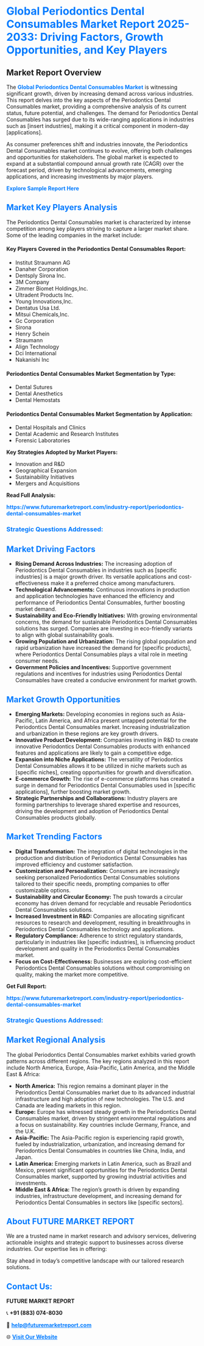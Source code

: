 <h1 style="color: #007BFF;">Global Periodontics Dental Consumables Market Report 2025-2033: Driving Factors, Growth Opportunities, and Key Players</h1>

<section id="overview">
<h2>Market Report Overview</h2>
<p>The <a href="https://www.futuremarketreport.com/industry-report/periodontics-dental-consumables-market" style="color: #007BFF; text-decoration: none;"><strong>Global Periodontics Dental Consumables Market</strong></a> is witnessing significant growth, driven by increasing demand across various industries. This report delves into the key aspects of the Periodontics Dental Consumables market, providing a comprehensive analysis of its current status, future potential, and challenges. The demand for Periodontics Dental Consumables has surged due to its wide-ranging applications in industries such as [insert industries], making it a critical component in modern-day [applications].</p>
<p>As consumer preferences shift and industries innovate, the Periodontics Dental Consumables market continues to evolve, offering both challenges and opportunities for stakeholders. The global market is expected to expand at a substantial compound annual growth rate (CAGR) over the forecast period, driven by technological advancements, emerging applications, and increasing investments by major players.</p>
</section>

<section id="overview">
<p><a href="https://www.futuremarketreport.com/request-sample/reportId=89185" style="color: #007BFF; text-decoration: none;"><strong>Explore Sample Report Here</strong></a></p>
</section>

<section id="key-players">
<h2 style="color: #007BFF;">Market Key Players Analysis</h2>
<p>The Periodontics Dental Consumables market is characterized by intense competition among key players striving to capture a larger market share. Some of the leading companies in the market include:</p>
<h4>Key Players Covered in the Periodontics Dental Consumables Report:</h4>
<ul><li>Institut Straumann AG</li><li>Danaher Corporation</li><li>Dentsply Sirona Inc.</li><li>3M Company</li><li>Zimmer Biomet Holdings,Inc.</li><li>Ultradent Products Inc.</li><li>Young Innovations,Inc.</li><li>Dentatus Usa Ltd.</li><li>Mitsui Chemicals,Inc.</li><li>Gc Corporation</li><li>Sirona</li><li>Henry Schein</li><li>Straumann</li><li>Align Technology</li><li>Dci International</li><li>Nakanishi Inc</li></ul>
<h4>Periodontics Dental Consumables Market Segmentation by Type:</h4>
<ul><li>Dental Sutures</li><li>Dental Anesthetics</li><li>Dental Hemostats</li></ul>

<h4>Periodontics Dental Consumables Market Segmentation by Application:</h4>
<ul><li>Dental Hospitals and Clinics</li><li>Dental Academic and Research Institutes</li><li>Forensic Laboratories</li></ul>
<p><strong>Key Strategies Adopted by Market Players:</strong></p>
<ul>
<li>Innovation and R&D</li>
<li>Geographical Expansion</li>
<li>Sustainability Initiatives</li>
<li>Mergers and Acquisitions</li>
</ul>
</section>

<section>
<p><strong>Read Full Analysis: </strong></p><a href="https://www.futuremarketreport.com/industry-report/periodontics-dental-consumables-market" style="color: #007BFF; text-decoration: none;"><strong>https://www.futuremarketreport.com/industry-report/periodontics-dental-consumables-market</strong></a>
<h3 style="color: #007BFF;">Strategic Questions Addressed:</h3>
</section>

<section id="driving-factors">
<h2 style="color: #007BFF;">Market Driving Factors</h2>
<ul>
<li><strong>Rising Demand Across Industries:</strong> The increasing adoption of Periodontics Dental Consumables in industries such as [specific industries] is a major growth driver. Its versatile applications and cost-effectiveness make it a preferred choice among manufacturers.</li>
<li><strong>Technological Advancements:</strong> Continuous innovations in production and application technologies have enhanced the efficiency and performance of Periodontics Dental Consumables, further boosting market demand.</li>
<li><strong>Sustainability and Eco-Friendly Initiatives:</strong> With growing environmental concerns, the demand for sustainable Periodontics Dental Consumables solutions has surged. Companies are investing in eco-friendly variants to align with global sustainability goals.</li>
<li><strong>Growing Population and Urbanization:</strong> The rising global population and rapid urbanization have increased the demand for [specific products], where Periodontics Dental Consumables plays a vital role in meeting consumer needs.</li>
<li><strong>Government Policies and Incentives:</strong> Supportive government regulations and incentives for industries using Periodontics Dental Consumables have created a conducive environment for market growth.</li>
</ul>
</section>

<section id="growth-opportunities">
<h2 style="color: #007BFF;">Market Growth Opportunities</h2>
<ul>
<li><strong>Emerging Markets:</strong> Developing economies in regions such as Asia-Pacific, Latin America, and Africa present untapped potential for the Periodontics Dental Consumables market. Increasing industrialization and urbanization in these regions are key growth drivers.</li>
<li><strong>Innovative Product Development:</strong> Companies investing in R&D to create innovative Periodontics Dental Consumables products with enhanced features and applications are likely to gain a competitive edge.</li>
<li><strong>Expansion into Niche Applications:</strong> The versatility of Periodontics Dental Consumables allows it to be utilized in niche markets such as [specific niches], creating opportunities for growth and diversification.</li>
<li><strong>E-commerce Growth:</strong> The rise of e-commerce platforms has created a surge in demand for Periodontics Dental Consumables used in [specific applications], further boosting market growth.</li>
<li><strong>Strategic Partnerships and Collaborations:</strong> Industry players are forming partnerships to leverage shared expertise and resources, driving the development and adoption of Periodontics Dental Consumables products globally.</li>
</ul>
</section>

<section id="trending-factors">
<h2 style="color: #007BFF;">Market Trending Factors</h2>
<ul>
<li><strong>Digital Transformation:</strong> The integration of digital technologies in the production and distribution of Periodontics Dental Consumables has improved efficiency and customer satisfaction.</li>
<li><strong>Customization and Personalization:</strong> Consumers are increasingly seeking personalized Periodontics Dental Consumables solutions tailored to their specific needs, prompting companies to offer customizable options.</li>
<li><strong>Sustainability and Circular Economy:</strong> The push towards a circular economy has driven demand for recyclable and reusable Periodontics Dental Consumables solutions.</li>
<li><strong>Increased Investment in R&D:</strong> Companies are allocating significant resources to research and development, resulting in breakthroughs in Periodontics Dental Consumables technology and applications.</li>
<li><strong>Regulatory Compliance:</strong> Adherence to strict regulatory standards, particularly in industries like [specific industries], is influencing product development and quality in the Periodontics Dental Consumables market.</li>
<li><strong>Focus on Cost-Effectiveness:</strong> Businesses are exploring cost-efficient Periodontics Dental Consumables solutions without compromising on quality, making the market more competitive.</li>
</ul>
</section>

<section>
<p><strong>Get Full Report: </strong></p><a href="https://www.futuremarketreport.com/industry-report/periodontics-dental-consumables-market" style="color: #007BFF; text-decoration: none;"><strong>https://www.futuremarketreport.com/industry-report/periodontics-dental-consumables-market</strong></a>
<h3 style="color: #007BFF;">Strategic Questions Addressed:</h3>
</section>


<section id="regional-analysis">
<h2 style="color: #007BFF;">Market Regional Analysis</h2>
<p>The global Periodontics Dental Consumables market exhibits varied growth patterns across different regions. The key regions analyzed in this report include North America, Europe, Asia-Pacific, Latin America, and the Middle East & Africa:</p>
<ul>
<li><strong>North America:</strong> This region remains a dominant player in the Periodontics Dental Consumables market due to its advanced industrial infrastructure and high adoption of new technologies. The U.S. and Canada are leading markets in this region.</li>
<li><strong>Europe:</strong> Europe has witnessed steady growth in the Periodontics Dental Consumables market, driven by stringent environmental regulations and a focus on sustainability. Key countries include Germany, France, and the U.K.</li>
<li><strong>Asia-Pacific:</strong> The Asia-Pacific region is experiencing rapid growth, fueled by industrialization, urbanization, and increasing demand for Periodontics Dental Consumables in countries like China, India, and Japan.</li>
<li><strong>Latin America:</strong> Emerging markets in Latin America, such as Brazil and Mexico, present significant opportunities for the Periodontics Dental Consumables market, supported by growing industrial activities and investments.</li>
<li><strong>Middle East & Africa:</strong> The region’s growth is driven by expanding industries, infrastructure development, and increasing demand for Periodontics Dental Consumables in sectors like [specific sectors].</li>
</ul>
</section>

<footer>
<h2 style="color: #007BFF;">About FUTURE MARKET REPORT</h2>
<p>We are a trusted name in market research and advisory services, delivering actionable insights and strategic support to businesses across diverse industries. Our expertise lies in offering:</p>

<p>Stay ahead in today’s competitive landscape with our tailored research solutions.</p>

<h2 style="color: #007BFF;">Contact Us:</h2>
<p><strong>FUTURE MARKET REPORT</strong></p>
<p>📞 <strong>+91 (883) 074-8030</strong></p>
<p>📧 <strong><a href="mailto:help@futuremarketreport.com" style="color: #007BFF;">help@futuremarketreport.com</a></strong></p>
<p>🌐 <strong><a href="https://www.futuremarketreport.com/" style="color: #007BFF;">Visit Our Website</a></strong></p>
</footer>